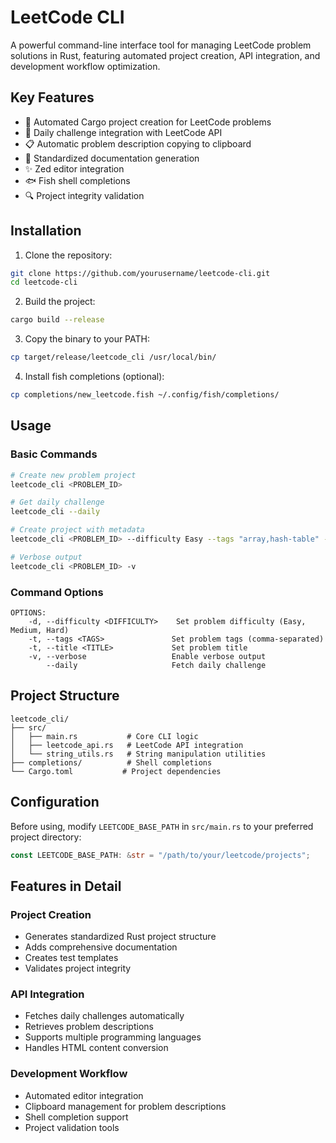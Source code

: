 # LeetCode CLI

A powerful command-line interface tool for managing LeetCode problem solutions in Rust, featuring automated project creation, API integration, and development workflow optimization.

## Key Features

- 🚀 Automated Cargo project creation for LeetCode problems
- 📅 Daily challenge integration with LeetCode API
- 📋 Automatic problem description copying to clipboard
- 📝 Standardized documentation generation
- ✨ Zed editor integration
- 🐟 Fish shell completions
- 🔍 Project integrity validation

## Installation

1. Clone the repository:
```bash
git clone https://github.com/yourusername/leetcode-cli.git
cd leetcode-cli
```

2. Build the project:
```bash
cargo build --release
```

3. Copy the binary to your PATH:
```bash
cp target/release/leetcode_cli /usr/local/bin/
```

4. Install fish completions (optional):
```bash
cp completions/new_leetcode.fish ~/.config/fish/completions/
```

## Usage

### Basic Commands

```bash
# Create new problem project
leetcode_cli <PROBLEM_ID>

# Get daily challenge
leetcode_cli --daily

# Create project with metadata
leetcode_cli <PROBLEM_ID> --difficulty Easy --tags "array,hash-table" --title "Two Sum"

# Verbose output
leetcode_cli <PROBLEM_ID> -v
```

### Command Options

```
OPTIONS:
    -d, --difficulty <DIFFICULTY>    Set problem difficulty (Easy, Medium, Hard)
    -t, --tags <TAGS>               Set problem tags (comma-separated)
    -t, --title <TITLE>             Set problem title
    -v, --verbose                   Enable verbose output
        --daily                     Fetch daily challenge
```

## Project Structure

```
leetcode_cli/
├── src/
│   ├── main.rs           # Core CLI logic
│   ├── leetcode_api.rs   # LeetCode API integration
│   └── string_utils.rs   # String manipulation utilities
├── completions/          # Shell completions
└── Cargo.toml           # Project dependencies
```

## Configuration

Before using, modify `LEETCODE_BASE_PATH` in `src/main.rs` to your preferred project directory:

```rust
const LEETCODE_BASE_PATH: &str = "/path/to/your/leetcode/projects";
```

## Features in Detail

### Project Creation
- Generates standardized Rust project structure
- Adds comprehensive documentation
- Creates test templates
- Validates project integrity

### API Integration
- Fetches daily challenges automatically
- Retrieves problem descriptions
- Supports multiple programming languages
- Handles HTML content conversion

### Development Workflow
- Automated editor integration
- Clipboard management for problem descriptions
- Shell completion support
- Project validation tools
